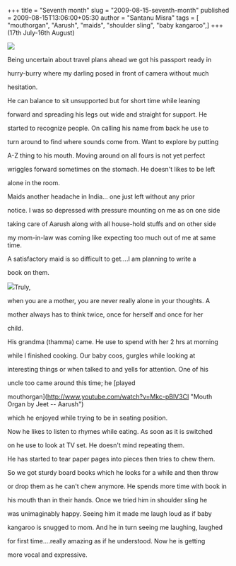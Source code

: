 +++
title = "Seventh month"
slug = "2009-08-15-seventh-month"
published = 2009-08-15T13:06:00+05:30
author = "Santanu Misra"
tags = [ "mouthorgan", "Aarush", "maids", "shoulder sling", "baby kangaroo",]
+++
(17th July-16th August)  



[![](../images/thumbnails/2009-08-15-seventh-month-aarush_pp.jpg)](../images/2009-08-15-seventh-month-aarush_pp.jpg)



Being uncertain about travel plans ahead we got his passport ready in

hurry-burry where my darling posed in front of camera without much

hesitation.



He can balance to sit unsupported but for short time while leaning

forward and spreading his legs out wide and straight for support. He

started to recognize people. On calling his name from back he use to

turn around to find where sounds come from. Want to explore by putting

A-Z thing to his mouth. Moving around on all fours is not yet perfect

wriggles forward sometimes on the stomach. He doesn't likes to be left

alone in the room.



Maids another headache in India... one just left without any prior

notice. I was so depressed with pressure mounting on me as on one side

taking care of Aarush along with all house-hold stuffs and on other side

my mom-in-law was coming like expecting too much out of me at same time.

A satisfactory maid is so difficult to get....I am planning to write a

book on them.



[![](../images/thumbnails/2009-08-15-seventh-month-aarush_kangaroo.jpg)](../images/2009-08-15-seventh-month-aarush_kangaroo.jpg)Truly,

when you are a mother, you are never really alone in your thoughts. A

mother always has to think twice, once for herself and once for her

child.



His grandma (thamma) came. He use to spend with her 2 hrs at morning

while I finished cooking. Our baby coos, gurgles while looking at

interesting things or when talked to and yells for attention. One of his

uncle too came around this time; he [played

mouthorgan](http://www.youtube.com/watch?v=Mkc-pBlV3CI "Mouth Organ by Jeet -- Aarush")

which he enjoyed while trying to be in seating position.



  



Now he likes to listen to rhymes while eating. As soon as it is switched

on he use to look at TV set. He doesn't mind repeating them.



He has started to tear paper pages into pieces then tries to chew them.

So we got sturdy board books which he looks for a while and then throw

or drop them as he can't chew anymore. He spends more time with book in

his mouth than in their hands. Once we tried him in shoulder sling he

was unimaginably happy. Seeing him it made me laugh loud as if baby

kangaroo is snugged to mom. And he in turn seeing me laughing, laughed

for first time....really amazing as if he understood. Now he is getting

more vocal and expressive.
